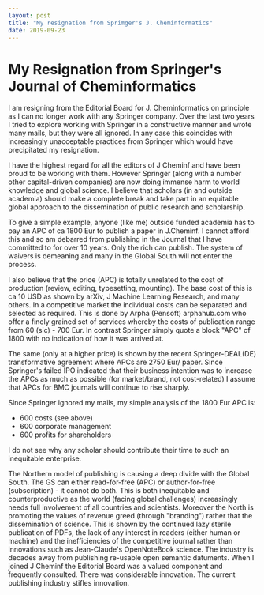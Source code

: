 ```yaml
---
layout: post
title: "My resignation from Sprimger's J. Cheminformatics"
date: 2019-09-23
---
```



# My Resignation from Springer's Journal of Cheminformatics

I am resigning from the Editorial Board for J. Cheminformatics on principle as I can no longer work with any Springer company.
Over the last two years I tried to explore working with Springer in a constructive manner and wrote many mails, but they were all ignored.
In any case this coincides with increasingly unacceptable practices from Springer which would have precipitated my resignation.

I have the highest regard for all the editors of J Cheminf and have been proud to be working with them. 
However Springer (along with a number other capital-driven companies) are now doing immense harm to world knowledge and global science. 
I believe that scholars (in and outside academia) should make a complete break and take part in an equitable global 
approach to the dissemination of public research and scholarship.

To give a simple example, anyone (like me) outside funded academia has to pay an APC of ca 1800 Eur to publish a paper in J.Cheminf. 
I cannot afford this and so am debarred from publishing in the Journal that I have committed to for over 10 years. 
Only the rich can publish. The system of waivers is demeaning and many in the Global South will not enter the process. 

I also believe that the price (APC) is totally unrelated to the cost of production (review, editing, typesetting, mounting). 
The base cost of this is ca 10 USD as shown by arXiv, J Machine Learning Research, and many others. In a competitive market the 
individual costs can be separated and selected as required. This is done by Arpha (Pensoft) arphahub.com who offer a finely 
grained set of services whereby the costs of publication range from 60 (sic) - 700 Eur. In contrast Springer simply quote a 
block "APC" of 1800 with no indication of how it was arrived at.

The same (only at a higher price) is shown by the recent Springer-DEAL(DE) transformative agreement where APCs are 2750  Eur/ paper. 
Since Springer's failed IPO indicated that their business intention was to increase the APCs as much as possible (for market/brand, 
not cost-related) I assume that APCs for BMC journals will continue to rise sharply.

Since Springer ignored my mails, my simple analysis of the 1800 Eur APC is:
* 600 costs (see above)
* 600 corporate management
* 600 profits for shareholders 

I do not see why any scholar should contribute their time to such an inequitable enterprise.

The Northern model of publishing is causing a deep divide with the Global South. The GS can either read-for-free (APC) 
or author-for-free (subscription) - it cannot do both. This is both inequitable and counterproductive as the world 
(facing global challenges) increasingly needs full involvement of all countries and scientists. 
Moreover the North is promoting the values of revenue greed (through "branding") rather that the dissemination of science. 
This is shown by the continued lazy sterile publication of PDFs, the lack of any interest in readers (either human or machine) 
and the inefficiencies of the competitive journal rather than innovations such as Jean-Claude's OpenNoteBook science. 
The industry is decades away from publishing re-usable open semantic datuments. When I joined J Cheminf the Editorial Board 
was a valued component and frequently consulted. There was considerable innovation.
The current publishing industry stifles innovation.

